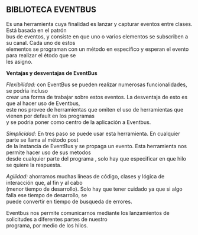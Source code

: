 ## BIBLIOTECA EVENTBUS ##

Es una herramienta cuya finalidad es lanzar y  capturar eventos entre clases. Está basada en el patrón  
bus de eventos, y consiste en que uno o varios elementos se subscriben a su canal. Cada uno de estos  
elementos se programan con un método en especifico y esperan el evento para realizar el étodo que se  
les asigno.  

**Ventajas y desventajas de EventBus**

*Flexibilidad:* con EventBus se pueden realizar numerosas funcionalidades, se podría incluso  
crear una forma de trabajar sobre estos eventos. La desventaja de esto es que al hacer uso de Eventbus,  
este nos provee de herramientas que omiten el uso de herramientas que vienen por default en los programas  
y se podria poner como centro de la aplicación a Eventbus.  

*Simplicidad:* En tres paso se puede usar esta herramienta. En cualquier parte se llama al método post  
de la instancia de EventBus y se propaga un evento. Esta herramienta nos permite hacer uso de sus metodos  
desde cualquier parte del programa , solo hay que especificar en que hilo se quiere la respuesta.  

*Agilidad:* ahorramos muchas líneas de código, clases y lógica de interacción que, al fin y al cabo  
(menor tiempo de desarrollo). Solo hay que tener cuidado ya que si algo falla ese tiempo de desarrollo, se  
puede convertir en tiempo de busqueda de errores.  

Eventbus nos permite comunicarnos mediante los lanzamientos de solicitudes a diferentes partes de nuestro  
programa, por medio de los hilos.  

